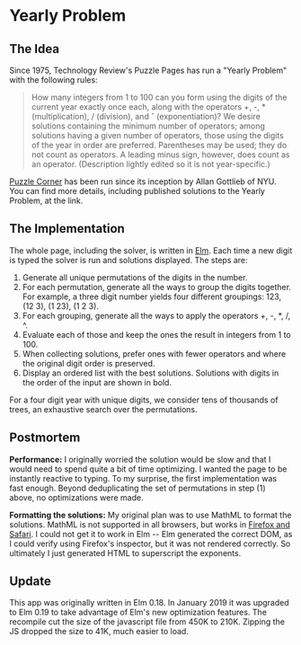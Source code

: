 # Yearly Problem

<div id="main"></div>

<script type="text/javascript">
{% include assets/yearly.js.gz %}
</script>
<script>
var node = document.getElementById('main');
var app = Elm.Main.embed(node);
</script>

## The Idea

Since 1975, Technology Review's Puzzle Pages has run a "Yearly Problem" with the following rules:

> How many integers from 1 to 100 can you form using the digits of the current year exactly once each,
> along with the operators +, -, * (multiplication), / (division), and ˆ (exponentiation)?
> We desire solutions containing the minimum number of operators; among solutions having a given number
> of operators, those using the digits of the year in order are preferred. Parentheses may be used; they
> do not count as operators. A leading minus sign, however, does count as an operator. (Description lightly
> edited so it is not year-specific.)

[Puzzle Corner](https://cs.nyu.edu/~gottlieb/tr/) has been run since its inception by Allan Gottlieb of NYU. You can find more details, including published solutions to the Yearly Problem, at the link.

## The Implementation

The whole page, including the solver, is written in [Elm](http://elm-lang.org). Each time a new digit is typed the solver is run and solutions displayed. The steps are:

1. Generate all unique permutations of the digits in the number.
2. For each permutation, generate all the ways to group the digits together. For example, a three digit number yields four different groupings: 123, (12 3), (1 23), (1 2 3).
3. For each grouping, generate all the ways to apply the operators +, -, *, /, ^.
4. Evaluate each of those and keep the ones the result in integers from 1 to 100.
5. When collecting solutions, prefer ones with fewer operators and where the original digit order is preserved.
6. Display an ordered list with the best solutions. Solutions with digits in the order of the input are shown in bold.

For a four digit year with unique digits, we consider tens of thousands of trees, an exhaustive search over the permutations.

## Postmortem

**Performance:** I originally worried the solution would be slow and that I would need to spend quite a bit of time optimizing. I wanted the page to be instantly reactive to typing. To my surprise, the first implementation was fast enough. Beyond deduplicating the set of permutations in step (1) above, no optimizations were made.

**Formatting the solutions:** My original plan was to use MathML to format the solutions. MathML is not supported in all browsers, but works in [Firefox and Safari](https://caniuse.com/#search=mathml). I could not get it to work in Elm -- Elm generated the correct DOM, as I could verify using Firefox's inspector, but it was not rendered correctly. So ultimately I just generated HTML to superscript the exponents.

## Update

This app was originally written in Elm 0.18. In January 2019 it was upgraded to Elm 0.19 to take advantage of Elm's new optimization features. The recompile cut the size of the javascript file from 450K to 210K. Zipping the JS dropped the size to 41K, much easier to load.